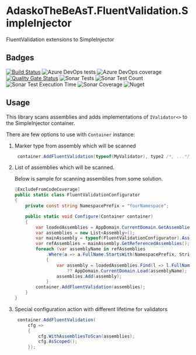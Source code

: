 # AdaskoTheBeAsT.FluentValidation.SimpleInjector

FluentValidation extensions to SimpleInjector

## Badges

[![Build Status](https://adaskothebeast.visualstudio.com/AdaskoTheBeAsT.FluentValidation.SimpleInjector/_apis/build/status/AdaskoTheBeAsT.AdaskoTheBeAsT.FluentValidation.SimpleInjector?branchName=master)](https://adaskothebeast.visualstudio.com/AdaskoTheBeAsT.FluentValidation.SimpleInjector/_build/latest?definitionId=9&branchName=master)
![Azure DevOps tests](https://img.shields.io/azure-devops/tests/AdaskoTheBeAsT/AdaskoTheBeAsT.FluentValidation.SimpleInjector/14)
![Azure DevOps coverage](https://img.shields.io/azure-devops/coverage/AdaskoTheBeAsT/AdaskoTheBeAsT.FluentValidation.SimpleInjector/14?style=plastic)
[![Quality Gate Status](https://sonarcloud.io/api/project_badges/measure?project=AdaskoTheBeAsT_AdaskoTheBeAsT.FluentValidation.SimpleInjector&metric=alert_status)](https://sonarcloud.io/dashboard?id=AdaskoTheBeAsT_AdaskoTheBeAsT.FluentValidation.SimpleInjector)
![Sonar Tests](https://img.shields.io/sonar/tests/AdaskoTheBeAsT_AdaskoTheBeAsT.FluentValidation.SimpleInjector?server=https%3A%2F%2Fsonarcloud.io)
![Sonar Test Count](https://img.shields.io/sonar/total_tests/AdaskoTheBeAsT_AdaskoTheBeAsT.FluentValidation.SimpleInjector?server=https%3A%2F%2Fsonarcloud.io)
![Sonar Test Execution Time](https://img.shields.io/sonar/test_execution_time/AdaskoTheBeAsT_AdaskoTheBeAsT.FluentValidation.SimpleInjector?server=https%3A%2F%2Fsonarcloud.io)
![Sonar Coverage](https://img.shields.io/sonar/coverage/AdaskoTheBeAsT_AdaskoTheBeAsT.FluentValidation.SimpleInjector?server=https%3A%2F%2Fsonarcloud.io&style=plastic)
![Nuget](https://img.shields.io/nuget/dt/AdaskoTheBeAsT.FluentValidation.SimpleInjector)

## Usage

This library scans assemblies and adds implementations of `IValidator<>` to the SimpleInjector container.

There are few options to use with `Container` instance:

1. Marker type from assembly which will be scanned

   ```cs
    container.AddFluentValidation(typeof(MyValidator), type2 /*, ...*/);
   ```

1. List of assemblies which will be scanned.

   Below is sample for scanning assemblies from some solution.

    ```cs
    [ExcludeFromCodeCoverage]
    public static class FluentValidationConfigurator
    {
        private const string NamespacePrefix = "YourNamespace";

        public static void Configure(Container container)
        {
            var loadedAssemblies = AppDomain.CurrentDomain.GetAssemblies().ToList();
            var assemblies = new List<Assembly>();
            var mainAssembly = typeof(FluentValidationConfigurator).Assembly;
            var refAssemblies = mainAssembly.GetReferencedAssemblies();
            foreach (var assemblyName in refAssemblies
                .Where(a => a.FullName.StartsWith(NamespacePrefix, StringComparison.OrdinalIgnoreCase)))
                {
                    var assembly = loadedAssemblies.Find(l => l.FullName == assemblyName.FullName)
                        ?? AppDomain.CurrentDomain.Load(assemblyName);
                    assemblies.Add(assembly);
                }
            container.AddFluentValidation(assemblies);
        }
    }
   ```

1. Special configuration action with different lifetime for validators

   ```cs
    container.AddFluentValidation(
        cfg =>
        {
            cfg.WithAssembliesToScan(assemblies);
            cfg.AsScoped();
        });
   ```  